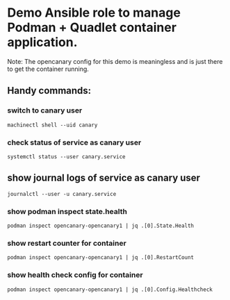 # Demo Ansible role to manage Podman + Quadlet container application.

Note: The opencanary config for this demo is meaningless and is just there to get the container running.

## Handy commands:

### switch to canary user
`machinectl shell --uid canary`

### check status of service as canary user
`systemctl status --user canary.service`

## show journal logs of service as canary user
`journalctl --user -u canary.service`

### show podman inspect state.health
`podman inspect opencanary-opencanary1 | jq .[0].State.Health`
 
### show restart counter for container
`podman inspect opencanary-opencanary1 | jq .[0].RestartCount`
 
### show health check config for container
`podman inspect opencanary-opencanary1 | jq .[0].Config.Healthcheck`